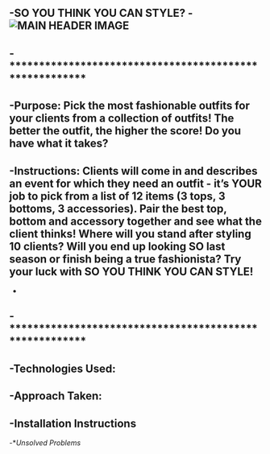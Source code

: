 -**SO YOU THINK YOU CAN STYLE?**
 -![MAIN HEADER IMAGE](https://encrypted-tbn3.gstatic.com/images?q=tbn:ANd9GcSLAyW8mO5m8_W4DUptl0wz0m7Kni5V0c0MveDAUOh6uvdLH3VqJA)
 -
 -*******************************************************
 -
 -**Purpose:** Pick the most fashionable outfits for your clients from a collection of outfits! The better the outfit, the higher the score! Do you have what it takes?
 -
 -**Instructions:** Clients will come in and describes an event for which they need an outfit - it’s YOUR job to pick from a list of 12 items (3 tops, 3 bottoms, 3 accessories). Pair the best top, bottom and accessory together and see what the client thinks! Where will you stand after styling 10 clients? Will you end up looking SO last season or finish being a true fashionista? Try your luck with SO YOU THINK YOU CAN STYLE!
 -
 -
 -*******************************************************
 -
 -**Technologies Used:**
 -
 -**Approach Taken:**
 -
 -**Installation Instructions**
 -
 -**Unsolved Problems*
